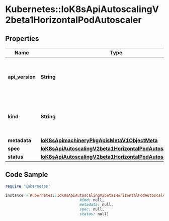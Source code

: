 # Kubernetes::IoK8sApiAutoscalingV2beta1HorizontalPodAutoscaler

## Properties

Name | Type | Description | Notes
------------ | ------------- | ------------- | -------------
**api_version** | **String** | APIVersion defines the versioned schema of this representation of an object. Servers should convert recognized schemas to the latest internal value, and may reject unrecognized values. More info: https://git.k8s.io/community/contributors/devel/sig-architecture/api-conventions.md#resources | [optional] 
**kind** | **String** | Kind is a string value representing the REST resource this object represents. Servers may infer this from the endpoint the client submits requests to. Cannot be updated. In CamelCase. More info: https://git.k8s.io/community/contributors/devel/sig-architecture/api-conventions.md#types-kinds | [optional] 
**metadata** | [**IoK8sApimachineryPkgApisMetaV1ObjectMeta**](IoK8sApimachineryPkgApisMetaV1ObjectMeta.md) |  | [optional] 
**spec** | [**IoK8sApiAutoscalingV2beta1HorizontalPodAutoscalerSpec**](IoK8sApiAutoscalingV2beta1HorizontalPodAutoscalerSpec.md) |  | [optional] 
**status** | [**IoK8sApiAutoscalingV2beta1HorizontalPodAutoscalerStatus**](IoK8sApiAutoscalingV2beta1HorizontalPodAutoscalerStatus.md) |  | [optional] 

## Code Sample

```ruby
require 'Kubernetes'

instance = Kubernetes::IoK8sApiAutoscalingV2beta1HorizontalPodAutoscaler.new(api_version: null,
                                 kind: null,
                                 metadata: null,
                                 spec: null,
                                 status: null)
```


